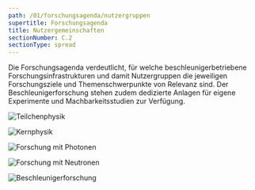 ```yaml
---
path: /01/forschungsagenda/nutzergruppen
supertitle: Forschungsagenda
title: Nutzergemeinschaften
sectionNumber: C.2
sectionType: spread
---
```


<style lang="stylus" scoped>
img
  width 100%
  height 100%

spread-area--6-3-12-8  
  grid-area 5 / 1 / 11 / 7

spread-area--12-3-18-8  
  grid-area 5 / 7 / 11 / 13

spread-area--6-9-12-12
  grid-area 11 / 1 / 17 / 7

spread-area--12-9-18-12
  grid-area 11 / 7 / 17 / 13

spread-area--6-3-18-12
  grid-area 9 / 5 / 17 / 13

</style>

</div>

<div class="spread--left spread-area--1-6 .intro">

Die Forschungsagenda verdeutlicht, für welche beschleunigerbetriebene Forschungsinfrastrukturen und damit Nutzergruppen die jeweiligen Forschungsziele und Themenschwerpunkte von Relevanz sind. Der Beschleunigerforschung stehen zudem dedizierte Anlagen für eigene Experimente und Machbarkeitsstudien zur Verfügung.

</div>

<div class="spread--right spread-area--6-3-12-8">

![Teilchenphysik](@befide/bf2035-report/src/astro/assets/svg/agenda/agenda.facilities.particle-physics.svg)

</div>

<div class="spread--right spread-area--12-3-18-8">

![Kernphysik](@befide/bf2035-report/src/astro/assets/svg/agenda/agenda.facilities.hadron-physics.svg)

</div>

<div class="spread--right spread-area--6-9-12-12">

![Forschung mit Photonen](@befide/bf2035-report/src/astro/assets/svg/agenda/agenda.facilities.photon-science.svg)

</div>

<div class="spread--right spread-area--12-9-18-12">

![Forschung mit Neutronen](@befide/bf2035-report/src/astro/assets/svg/agenda/agenda.facilities.neutron-science.svg)

</div>

<div class="spread--left spread-area--6-3-18-12">

![Beschleunigerforschung](@befide/bf2035-report/src/astro/assets/svg/agenda/agenda.facilities.accelerator-science.svg)
